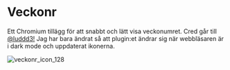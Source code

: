 # Veckonr
Ett Chromium tillägg för att snabbt och lätt visa veckonumret. Cred går till [@luddd3!](https://github.com/luddd3) Jag har bara ändrat så att plugin:et ändrar sig när webbläsaren är i dark mode och uppdaterat ikonerna.

![veckonr_icon_128](https://user-images.githubusercontent.com/48095810/119671099-c4da8280-be39-11eb-84da-78a473bfe249.png)
